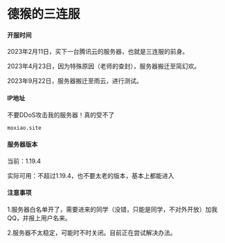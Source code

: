# 德猴的三连服

#### 开服时间

2023年2月11日，买下一台腾讯云的服务器，也就是三连服的前身。

2023年4月23日，因为特殊原因（老师的查封），服务器搬迁至简幻欢。

2023年9月22日，服务器搬迁至雨云，进行测试。

#### IP地址

不要DDoS攻击我的服务器！真的受不了

```html
moxiao.site
```

#### 服务器版本

当前：1.19.4

实际可用：不超过1.19.4，也不要太老的版本，基本上都能进入

#### 注意事项

1.服务器白名单开了，需要进来的同学（没错，只能是同学，不对外开放）加我QQ，并报上用户名来。

2.服务器不太稳定，可能时不时关闭。目前正在尝试解决办法。
